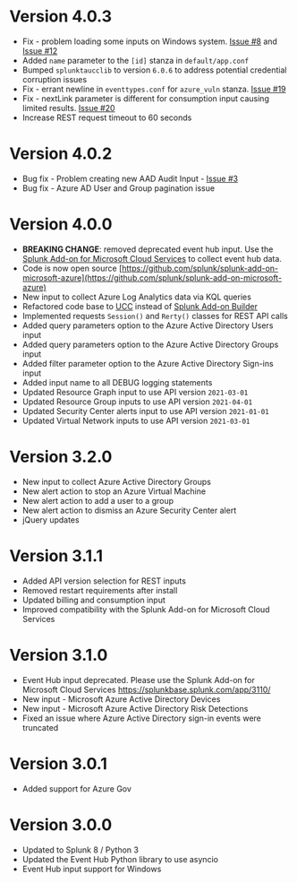 # Version 4.0.3
* Fix - problem loading some inputs on Windows system. [Issue #8](https://github.com/splunk/splunk-add-on-microsoft-azure/issues/8) and [Issue #12](https://github.com/splunk/splunk-add-on-microsoft-azure/issues/12)
* Added `name` parameter to the `[id]` stanza in `default/app.conf`
* Bumped `splunktaucclib` to version `6.0.6` to address potential credential corruption issues
* Fix - errant newline in `eventtypes.conf` for `azure_vuln` stanza. [Issue #19](https://github.com/splunk/splunk-add-on-microsoft-azure/issues/19)
* Fix - nextLink parameter is different for consumption input causing limited results. [Issue #20](https://github.com/splunk/splunk-add-on-microsoft-azure/issues/20)
* Increase REST request timeout to 60 seconds

# Version 4.0.2
* Bug fix - Problem creating new AAD Audit Input - [Issue #3](https://github.com/splunk/splunk-add-on-microsoft-azure/issues/3)
* Bug fix - Azure AD User and Group pagination issue

# Version 4.0.0
* **BREAKING CHANGE**: removed deprecated event hub input. Use the [Splunk Add-on for Microsoft Cloud Services](https://splunkbase.splunk.com/app/3110/) to collect event hub data.
* Code is now open source [https://github.com/splunk/splunk-add-on-microsoft-azure](https://github.com/splunk/splunk-add-on-microsoft-azure)
* New input to collect Azure Log Analytics data via KQL queries
* Refactored code base to [UCC](https://github.com/splunk/addonfactory-ucc-generator) instead of [Splunk Add-on Builder](https://splunkbase.splunk.com/app/2962/)
* Implemented requests `Session()` and `Rerty()` classes for REST API calls
* Added query parameters option to the Azure Active Directory Users input
* Added query parameters option to the Azure Active Directory Groups input
* Added filter parameter option to the Azure Active Directory Sign-ins input
* Added input name to all DEBUG logging statements
* Updated Resource Graph input to use API version `2021-03-01`
* Updated Resource Group inputs to use API version `2021-04-01`
* Updated Security Center alerts input to use API version `2021-01-01`
* Updated Virtual Network inputs to use API version `2021-03-01`

# Version 3.2.0
* New input to collect Azure Active Directory Groups
* New alert action to stop an Azure Virtual Machine
* New alert action to add a user to a group
* New alert action to dismiss an Azure Security Center alert
* jQuery updates

# Version 3.1.1
* Added API version selection for REST inputs
* Removed restart requirements after install
* Updated billing and consumption input
* Improved compatibility with the Splunk Add-on for Microsoft Cloud Services

# Version 3.1.0
* Event Hub input deprecated.  Please use the Splunk Add-on for Microsoft Cloud Services https://splunkbase.splunk.com/app/3110/
* New input - Microsoft Azure Active Directory Devices
* New input - Microsoft Azure Active Directory Risk Detections
* Fixed an issue where Azure Active Directory sign-in events were truncated

# Version 3.0.1
* Added support for Azure Gov

# Version 3.0.0
* Updated to Splunk 8 / Python 3
* Updated the Event Hub Python library to use asyncio
* Event Hub input support for Windows
